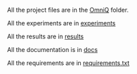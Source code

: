 All the project files are in 
the [OmniQ](../OmniQ) folder.

All the experiments are in [experiments](../experiments)

All the results are in [results](../results)

All the documentation is in [docs](../docs)

All the requirements are in [requirements.txt](../requirements.txt)
